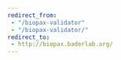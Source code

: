 ```yaml
---
redirect_from: 
 - "/biopax-validator"
 - "/biopax-validator/"
redirect_to: 
 - http://biopax.baderlab.org/
---
```

